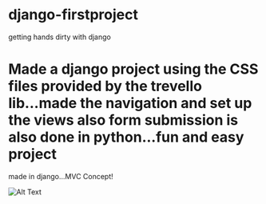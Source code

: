 # django-firstproject
getting hands dirty with django

# Made a django project using the CSS files provided by the trevello lib...made the navigation and set up the views also form submission is also done in python...fun and easy project
made in django...MVC Concept!

![Alt Text](https://colorlib.com/wp/wp-content/uploads/sites/2/travello-free-template.jpg)
